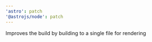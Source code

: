 ```yaml
---
'astro': patch
'@astrojs/node': patch
---
```


Improves the build by building to a single file for rendering

